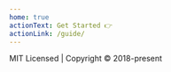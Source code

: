 ```yaml
---
home: true
actionText: Get Started 👉
actionLink: /guide/
---
```


<div class='footer'>
  MIT Licensed | Copyright &copy; 2018-present
</div>